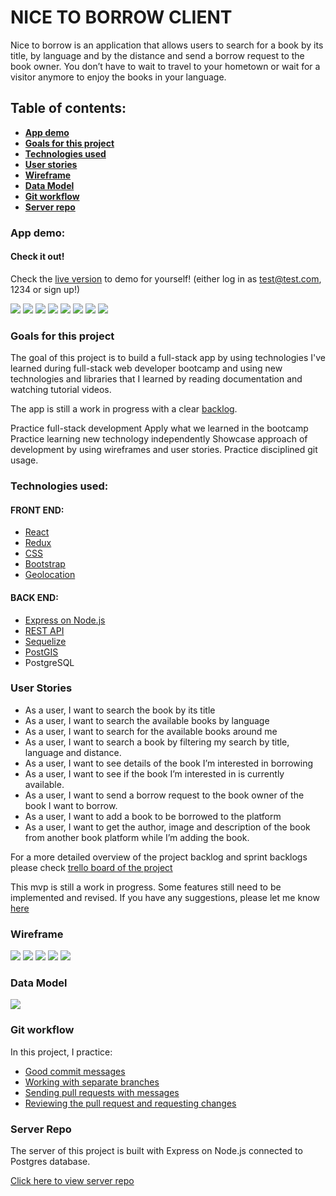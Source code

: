 # NICE TO BORROW CLIENT

Nice to borrow is an application that allows users to search for a book by its title, by language and by the distance and send a borrow request to the book owner. You don’t have to wait to travel to your hometown or wait for a visitor anymore to enjoy the books in your language.


## Table of contents:

- **[App demo](#app-demo)**
- **[Goals for this project](#goals-for-this-project)**
- **[Technologies used](#technologies-used)**
- **[User stories](#user-stories)**
- **[Wireframe](#wireframe)**
- **[Data Model](#data-model)**
- **[Git workflow](#git-workflow)**
- **[Server repo](#server-repo)**

### App demo:

#### Check it out!
Check the [live version](https://nice-to-borrow.netlify.app/) to demo for yourself!
(either log in as test@test.com, 1234 or sign up!)

![](src/Images/demo/1-landing-page.png)
![](src/Images/demo/2-search-by-language.png)
![](src/Images/demo/3-search-by-distance.png)
![](src/Images/demo/5-search-by-title.png)
![](src/Images/demo/6-book-detail.png)
![](src/Images/demo/8-borrow-request-success.png)
![](src/Images/demo/10-get-details-from-google.png)
![](src/Images/demo/11-add-a-book-success.png)

### Goals for this project
The goal of this project is to build a full-stack app by using technologies I've learned during full-stack web developer bootcamp and using new technologies and libraries that I learned by reading documentation and watching tutorial videos.

The app is still a work in progress with a clear [backlog](https://trello.com/b/gGyFYFId/nice-to-borrow).

Practice full-stack development
Apply what we learned in the bootcamp
Practice learning new technology independently
Showcase approach of development by using wireframes and user stories.
Practice disciplined git usage.

### Technologies used:

#### FRONT END: 
* [React](https://github.com/GoksenCodes/nice-to-borrow-client/blob/development/src/pages/AddABook/index.js)
* [Redux](https://github.com/GoksenCodes/nice-to-borrow-client/tree/development/src/store)
* [CSS](https://github.com/GoksenCodes/nice-to-borrow-client/blob/development/src/index.css)
* [Bootstrap](https://github.com/GoksenCodes/nice-to-borrow-client/blob/development/src/components/Book/index.js)
* [Geolocation](https://github.com/GoksenCodes/nice-to-borrow-client/blob/development/src/components/SearchBox/index.js)
 
#### BACK END: 
 
* [Express on Node.js](https://github.com/GoksenCodes/nice-to-borrow-server/blob/development/routers/auth.js)
* [REST API](https://github.com/GoksenCodes/nice-to-borrow-server/blob/development/routers/book.js)
* [Sequelize](https://github.com/GoksenCodes/nice-to-borrow-server/tree/development/models) 
* [PostGIS](https://github.com/GoksenCodes/nice-to-borrow-server/blob/development/routers/book.js)
* PostgreSQL
 
### User Stories
* As a user, I want to search the book by its title
* As a user, I want to search the available books by language
* As a user, I want to search for the available books around me
* As a user, I want to search a book by filtering my search by title, language and distance.
* As a user, I want to see details of the book I’m interested in borrowing
* As a user, I want to see if the book I’m interested in is currently available.
* As a user, I want to send a borrow request to the book owner of the book I want to borrow.
* As a user, I want to add a book to be borrowed to the platform
* As a user, I want to get the author, image and description of the book from another book platform while I’m adding the book.
 
For a more detailed overview of the project backlog and sprint backlogs please check [trello board of the project](https://trello.com/b/gGyFYFId/nice-to-borrow)

This mvp is still a work in progress. Some features still need to be implemented and revised. If you have any suggestions, please let me know [here](https://www.linkedin.com/in/goksen-gorgulu/)
 
### Wireframe
 
![](src/Images/wireframes/1.png)
![](src/Images/wireframes/2.png)
![](src/Images/wireframes/3.png)
![](src/Images/wireframes/4.png)
![](src/Images/wireframes/5.png)

### Data Model
![](src/Images/datamodel/data-model-schema.png)
 
### Git workflow
In this project, I practice:
* [Good commit messages](https://github.com/GoksenCodes/nice-to-borrow-client/commits/display-books)
* [Working with separate branches](https://github.com/GoksenCodes/nice-to-borrow-client/branches/yours)
* [Sending pull requests with messages](https://github.com/GoksenCodes/nice-to-borrow-client/pull/6)
* [Reviewing the pull request and requesting changes](https://github.com/GoksenCodes/nice-to-borrow-client/pull/2)
 
### Server Repo
The server of this project is built with Express on Node.js connected to Postgres database.

[Click here to view server repo](https://github.com/GoksenCodes/nice-to-borrow-server)
 

